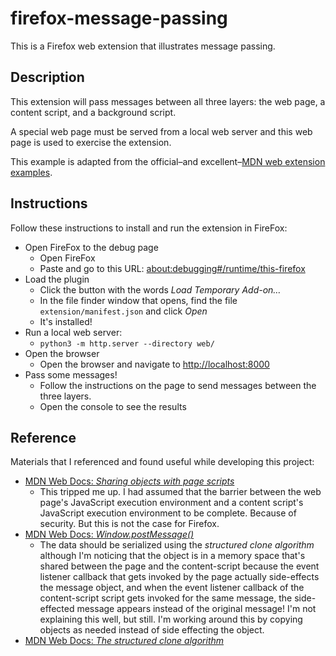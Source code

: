 # firefox-message-passing

This is a Firefox web extension that illustrates message passing.

## Description

This extension will pass messages between all three layers: the web page, a content script, and a background script.

A special web page must be served from a local web server and this web page is used to exercise the extension.

This example is adapted from the official–and excellent–[MDN web extension examples](https://github.com/mdn/webextensions-examples/tree/master/page-to-extension-messaging).  

## Instructions

Follow these instructions to install and run the extension in FireFox:

* Open FireFox to the debug page
    * Open FireFox
    * Paste and go to this URL: <about:debugging#/runtime/this-firefox>
* Load the plugin
    * Click the button with the words *Load Temporary Add-on…*
    * In the file finder window that opens, find the file `extension/manifest.json` and click *Open*
    * It's installed!
* Run a local web server:
    * `python3 -m http.server --directory web/`
* Open the browser
    * Open the browser and navigate to <http://localhost:8000>
* Pass some messages!
    * Follow the instructions on the page to send messages between the three layers.
    * Open the console to see the results

## Reference

Materials that I referenced and found useful while developing this project:

* [MDN Web Docs: *Sharing objects with page scripts*](https://developer.mozilla.org/en-US/docs/Mozilla/Add-ons/WebExtensions/Sharing_objects_with_page_scripts)
  * This tripped me up. I had assumed that the barrier between the web page's JavaScript execution environment and a
    content script's JavaScript execution environment to be complete. Because of security. But this is not the case for
    Firefox.
* [MDN Web Docs: *Window.postMessage()*](https://developer.mozilla.org/en-US/docs/Web/API/Window/postMessage)
  * The data should be serialized using the *structured clone algorithm* although I'm noticing that the object is in a
    memory space that's shared between the page and the content-script because the event listener callback that gets
    invoked by the page actually side-effects the message object, and when the event listener callback of the content-script
    script gets invoked for the same message, the side-effected message appears instead of the original message! I'm not
    explaining this well, but still. I'm working around this by copying objects as needed instead of side effecting the
    object.
* [MDN Web Docs: *The structured clone algorithm*](https://developer.mozilla.org/en-US/docs/Web/API/Web_Workers_API/Structured_clone_algorithm)
